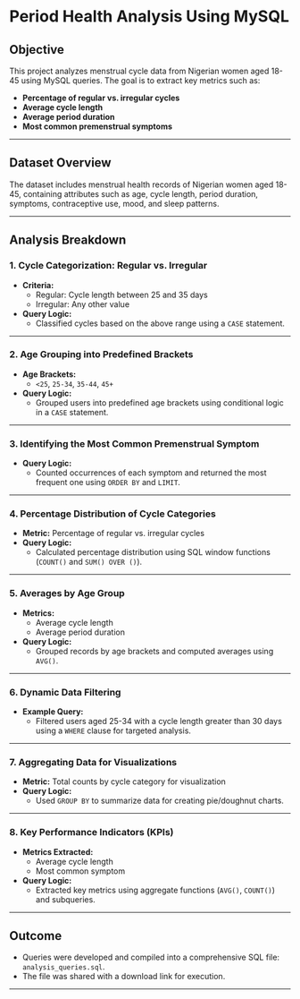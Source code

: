
# Period Health Analysis Using MySQL

## **Objective**
This project analyzes menstrual cycle data from Nigerian women aged 18-45 using MySQL queries. The goal is to extract key metrics such as:
- **Percentage of regular vs. irregular cycles**  
- **Average cycle length**  
- **Average period duration**  
- **Most common premenstrual symptoms**  

---

## **Dataset Overview**
The dataset includes menstrual health records of Nigerian women aged 18-45, containing attributes such as age, cycle length, period duration, symptoms, contraceptive use, mood, and sleep patterns.

---

## **Analysis Breakdown**

### **1. Cycle Categorization: Regular vs. Irregular**
- **Criteria:**  
  - Regular: Cycle length between 25 and 35 days  
  - Irregular: Any other value  
- **Query Logic:**  
  - Classified cycles based on the above range using a `CASE` statement.  

---

### **2. Age Grouping into Predefined Brackets**
- **Age Brackets:**  
  - `<25`, `25-34`, `35-44`, `45+`  
- **Query Logic:**  
  - Grouped users into predefined age brackets using conditional logic in a `CASE` statement.  

---

### **3. Identifying the Most Common Premenstrual Symptom**
- **Query Logic:**  
  - Counted occurrences of each symptom and returned the most frequent one using `ORDER BY` and `LIMIT`.  

---

### **4. Percentage Distribution of Cycle Categories**
- **Metric:** Percentage of regular vs. irregular cycles  
- **Query Logic:**  
  - Calculated percentage distribution using SQL window functions (`COUNT()` and `SUM() OVER ()`).  

---

### **5. Averages by Age Group**
- **Metrics:**  
  - Average cycle length  
  - Average period duration  
- **Query Logic:**  
  - Grouped records by age brackets and computed averages using `AVG()`.  

---

### **6. Dynamic Data Filtering**
- **Example Query:**  
  - Filtered users aged 25-34 with a cycle length greater than 30 days using a `WHERE` clause for targeted analysis.  

---

### **7. Aggregating Data for Visualizations**
- **Metric:** Total counts by cycle category for visualization  
- **Query Logic:**  
  - Used `GROUP BY` to summarize data for creating pie/doughnut charts.  

---

### **8. Key Performance Indicators (KPIs)**
- **Metrics Extracted:**  
  - Average cycle length  
  - Most common symptom  
- **Query Logic:**  
  - Extracted key metrics using aggregate functions (`AVG()`, `COUNT()`) and subqueries.  

---

## **Outcome**
- Queries were developed and compiled into a comprehensive SQL file: `analysis_queries.sql`.  
- The file was shared with a download link for execution.

---

